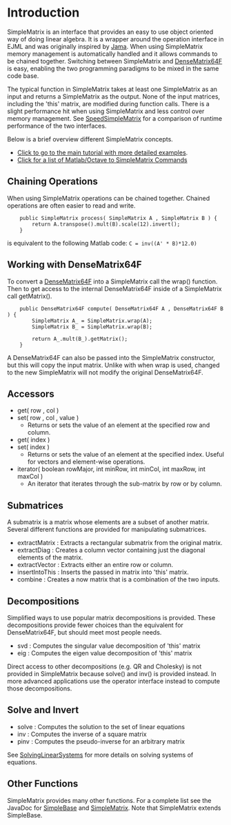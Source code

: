 # Introduction #

SimpleMatrix is an interface that provides an easy to use object oriented way of doing linear algebra.  It is a wrapper around the operation interface in EJML and was originally inspired by [Jama](http://math.nist.gov/javanumerics/jama/).  When using SimpleMatrix memory management is automatically handled and it allows commands to be chained together.  Switching between SimpleMatrix and [DenseMatrix64F](DenseMatrix64F.md) is easy, enabling the two programming paradigms to be mixed in the same code base.

The typical function in SimpleMatrix takes at least one SimpleMatrix as an input and returns a SimpleMatrix as the output.  None of the input matrices, including the 'this' matrix, are modified during function calls.  There is a slight performance hit when using SimpleMatrix and less control over memory management.  See [SpeedSimpleMatrix](SpeedSimpleMatrix.md) for a comparison of runtime performance of the two interfaces.

Below is a brief overview different SimpleMatrix concepts.

  * [Click to go to the main tutorial with more detailed examples](EjmlManual.md).
  * [Click for a list of Matlab/Octave to SimpleMatrix Commands](MatlabFunctions.md)

## Chaining Operations ##

When using SimpleMatrix operations can be chained together.  Chained operations are often easier to read and write.
```
    public SimpleMatrix process( SimpleMatrix A , SimpleMatrix B ) {
        return A.transpose().mult(B).scale(12).invert();
    }
```
is equivalent to the following Matlab code: `C = inv((A' * B)*12.0)`


## Working with DenseMatrix64F ##

To convert a [DenseMatrix64F](DenseMatrix64F.md) into a SimpleMatrix call the wrap() function.  Then to get access to the internal DenseMatrix64F inside of a SimpleMatrix call getMatrix().
```
    public DenseMatrix64F compute( DenseMatrix64F A , DenseMatrix64F B ) {
        SimpleMatrix A_ = SimpleMatrix.wrap(A);
        SimpleMatrix B_ = SimpleMatrix.wrap(B);

        return A_.mult(B_).getMatrix();
    }
```

A DenseMatrix64F can also be passed into the SimpleMatrix constructor, but this will copy the input matrix.  Unlike with when wrap is used, changed to the new SimpleMatrix will not modify the original DenseMatrix64F.

## Accessors ##
  * get( row , col )
  * set( row , col , value )
    * Returns or sets the value of an element at the specified row and column.
  * get( index )
  * set( index )
    * Returns or sets the value of an element at the specified index.  Useful for vectors and element-wise operations.
  * iterator( boolean rowMajor, int minRow, int minCol, int maxRow, int maxCol )
    * An iterator that iterates through the sub-matrix by row or by column.

## Submatrices ##

A submatrix is a matrix whose elements are a subset of another matrix.  Several different functions are provided for manipulating submatrices.

  * extractMatrix : Extracts a rectangular submatrix from the original matrix.
  * extractDiag : Creates a column vector containing just the diagonal elements of the matrix.
  * extractVector : Extracts either an entire row or column.
  * insertIntoThis : Inserts the passed in matrix into 'this' matrix.
  * combine : Creates a now matrix that is a combination of the two inputs.

## Decompositions ##

Simplified ways to use popular matrix decompositions is provided.  These decompositions provide fewer choices than the equivalent for DenseMatrix64F, but should meet most people needs.

  * svd : Computes the singular value decomposition of 'this' matrix
  * eig : Computes the eigen value decomposition of 'this' matrix

Direct access to other decompositions (e.g. QR and Cholesky) is not provided in SimpleMatrix because solve() and inv() is provided instead.  In more advanced applications use the operator interface instead to compute those decompositions.

## Solve and Invert ##

  * solve : Computes the solution to the set of linear equations
  * inv : Computes the inverse of a square matrix
  * pinv : Computes the pseudo-inverse for an arbitrary matrix

See [SolvingLinearSystems](SolvingLinearSystems.md) for more details on solving systems of equations.

## Other Functions ##

SimpleMatrix provides many other functions.  For a complete list see the JavaDoc for [SimpleBase](http://efficient-java-matrix-library.googlecode.com/svn/javadoc/org/ejml/simple/SimpleBase.html) and [SimpleMatrix](http://efficient-java-matrix-library.googlecode.com/svn/javadoc/org/ejml/simple/SimpleMatrix.html).  Note that SimpleMatrix extends SimpleBase.